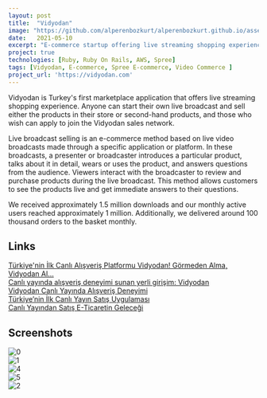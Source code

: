 ```yaml
---
layout: post
title:  "Vidyodan"
image: "https://github.com/alperenbozkurt/alperenbozkurt.github.io/assets/19302254/0eb9c507-8243-4747-8993-584342d986d1"
date:   2021-05-10
excerpt: "E-commerce startup offering live streaming shopping experience."
project: true
technologies: [Ruby, Ruby On Rails, AWS, Spree]
tags: [Vidyodan, E-commerce, Spree E-commerce, Video Commerce ]
project_url: 'https://vidyodan.com'
---
```


Vidyodan is Turkey's first marketplace application that offers live streaming shopping experience. Anyone can start their own live broadcast and sell either the products in their store or second-hand products, and those who wish can apply to join the Vidyodan sales network.

Live broadcast selling is an e-commerce method based on live video broadcasts made through a specific application or platform. In these broadcasts, a presenter or broadcaster introduces a particular product, talks about it in detail, wears or uses the product, and answers questions from the audience. Viewers interact with the broadcaster to review and purchase products during the live broadcast. This method allows customers to see the products live and get immediate answers to their questions.

We received approximately 1.5 million downloads and our monthly active users reached approximately 1 million. Additionally, we delivered around 100 thousand orders to the basket monthly.

## Links
[Türkiye'nin İlk Canlı Alışveriş Platformu Vidyodan! Görmeden Alma, Vidyodan Al...](https://onedio.com/haber/turkiye-nin-ilk-canli-alisveris-platformu-vidyodan-gormeden-alma-vidyodan-al-peki-vidyodan-guvenilir-mi-998849)<br>
[Canlı yayında alışveriş deneyimi sunan yerli girişim: Vidyodan
](https://egirisim.com/2021/04/28/canli-yayinda-alisveris-deneyimi-sunan-yerli-girisim-vidyodan/)<br>
[Vidyodan Canlı Yayında Alışveriş Deneyimi](https://www.instyle.com.tr/vidyodan-canli-yayinda-alisveris-deneyimi-19536)<br>
[Türkiye’nin İlk Canlı Yayın Satış Uygulaması](https://www.fortuneturkey.com/turkiyenin-ilk-canli-yayin-satis-uygulamasi)<br>
[Canlı Yayından Satış E-Ticaretin Geleceği](https://acunmedyaakademi.com/canli-yayindan-satis-e-ticaretin-gelecegi-mi)<br>



## Screenshots
![0](https://github.com/alperenbozkurt/alperenbozkurt.github.io/assets/19302254/0eb9c507-8243-4747-8993-584342d986d1)<br>
![1](https://github.com/alperenbozkurt/alperenbozkurt.github.io/assets/19302254/35dc2590-fd37-41b2-8e4b-bb264673f8aa)<br>
![4](https://github.com/alperenbozkurt/alperenbozkurt.github.io/assets/19302254/c35b7a60-fd9d-4070-bb16-df8c4b4ef3fb)<br>
![5](https://github.com/alperenbozkurt/alperenbozkurt.github.io/assets/19302254/25c65d3c-907e-400b-9c73-e162df92751f)<br>
![2](https://github.com/alperenbozkurt/alperenbozkurt.github.io/assets/19302254/ee81fba9-c078-446a-b139-acdeee305d1e)<br>
